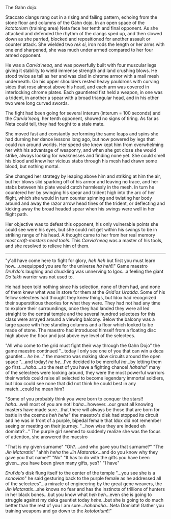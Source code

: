 The Gahn dojo:

Staccato clangs rang out in a rising and failing pattern, echoing from the stone floor and columns of the Gahn dojo. In an open space of the _kototorium_ (training area) Neta face her tenth and final opponent. As she attacked and defended the rhythm of the clangs sped up, and then slowed down as she parried, blocked and repositioned for another assault or counter attack. She wielded two _rek si_, iron rods the length or her arms with one end sharpened, she was much under armed compared to her four armed opponent.

He was a _Carvia'neoq_, and was powerfully built with four muscular legs giving it stability to wield immense strength and land crushing blows. He stood twice as tall as her and was clad in chrome armor with a mail mesh underneath. On his upper shoulders rested heavy pauldrons with curving sides that rose almost above his head, and each arm was covered in interlocking chrome plates. Each gauntleted fist held a weapon, in one was a trident, in another a spear with a broad triangular head, and in his other two were long curved swords.

The fight had been going for several interum (interum = 100 seconds) and the _Carvia'neoq_, her tenth opponent, showed no signs of tiring. As far as Neta could tell, they had fought to a stale mate.

She moved fast and constantly performing the same leaps and spins she had durning her dance lessons long ago, but now powered by legs that could run around worlds. Her speed she knew kept him from overwhelming her with his advantage of weaponry, and when she got close she would strike, always looking for weaknesses and finding none yet. She could smell his blood and knew her vicious stabs through his mesh had drawn some blood, but nothing mortal.

She changed her strategy by leaping above him and striking at him the air, but her blows slid sparking off of his armor and leaving no trace, and her stabs between his plate would catch harmlessly in the mesh. In turn he countered her by swinging his spear and trident high into the arc of her flight, which she would in turn counter spinning and twisting her body around and away the razor arrow head tines of the trident, or deflecting and kicking away the broad headed spear when his swings were well in her flight path.

Her objective was to defeat this opponent, his only vulnerable points she could see were his eyes, but she could not get within his swings to be in striking range of his head. A thought came to her from her real memory _most craft-masters need tools_. This _Carvia'neoq_ was a master of his tools, and she resolved to relieve him of them.


--------------------------------------------------------

"y'all have come here to fight for glory, _*heh heh*_ but first you must learn how....unequipped you are for the universe _*ha heh*_!!" Game maestro _Drul'do_'s laughing and chuckling was unnerving to Igox...a feeling the giant _Do'tekh_ warrior was not used to.

He had been told nothing since his selection, none of them had, and none of them knew what was in store for them at the _Grid'os Uradda_. Some of his fellow selectees had thought they knew things, but Idox had recognized their superstitious theories for what they were. They had not had any time to explore their surroundings, once they had landed they were all led straight to the central temple and the several hundred selectees for this class were arrayed around a viewing balcony. Below the balcony was a large space with free standing columns and a floor which looked to be made of stone. The maestro had introduced himself from a floating disc high above the floor and just above eye level of the selectees.

"All who come to the grid must fight their way through the Gahn Dojo" the game maestro continued "...today I only see one of you that can win a deca gauntlet... _*he he*_..." the maestro was making slow circuits around the open space "...and today! _*he he*_...I've decided to be merciful _*ha*_...by letting them go first...._*haha*_....so the rest of you have a fighting chance! _*hahaha*_" many of the selectees were looking around, they were the most powerful warriors their worlds could raise all selected to become legendary immortal soldiers, but Idox could see none that did not think he could best in any match...could he mean him?

"Some of you probably think you were born to conquer the stars!! _*haha*_...well most of you are not! _*haha*_...however...our great all knowing masters have made sure...that there will always be those that are born for battle in the cosmos _*heh hehe*_" the maestro's disk had stopped its circuit and he was in front of a purple, bipedal female that Idox did not remember seeing or meeting on their journey. "...how wise they are indeed eh domiata?..." The purple girl seemed to suddenly realize she was the focus of attention, she answered the maestro

"That is my given surname"
"Oh?....and who gave you that surname?"
"The _Jin Mataratix_"
"ahhh _*heha*_ the _Jin Mataratix_...and do you know why they gave you that name?"
"No"
"It has to do with the gifts you have been given...you have been given many gifts, yes?"
"I have"

_Drul'do's_ disk flung itself to the center of the temple "...you see she is a _sonovian_" he said gesturing back to the purple female as he addressed all of the selectees"...a miracle of engineering by the great gene weavers, the _Jin Mataratix_...she knows no fear and has the instincts of trillions of hunters in her black bones...but you know what _*heh heh*_...even she is going to struggle against my deka gauntlet today _*hehe*_...but she is going to do much better than the rest of you I am sure..._*hahahaha*_...Neta Domiata! Gather you training weapons and go down to the _kototorium_!!"
